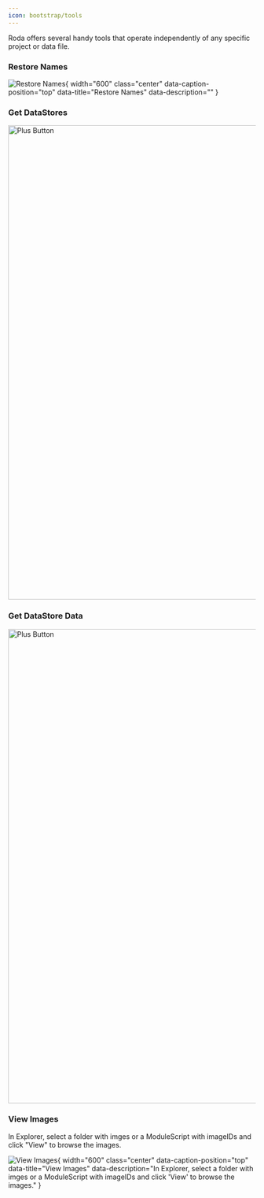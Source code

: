```yaml
---
icon: bootstrap/tools
---
```


Roda offers several handy tools that operate independently of any specific project or data file.

### Restore Names
![Restore Names](/roda-docs/img/restore-names.gif){ width="600" class="center" data-caption-position="top" data-title="Restore Names" data-description="" }

### Get DataStores
<img src="/roda-docs/img/get-datastores.png" alt="Plus Button" width="964" class="skip-lightbox">

### Get DataStore Data
<img src="/roda-docs/img/get-datastore-data.png" alt="Plus Button" width="964" class="skip-lightbox">

### View Images

In Explorer, select a folder with imges or a ModuleScript with imageIDs and click "View" to browse the images.

![View Images](/roda-docs/img/view-images.gif){ width="600" class="center" data-caption-position="top" data-title="View Images" data-description="In Explorer, select a folder with imges or a ModuleScript with imageIDs and click 'View' to browse the images." }
